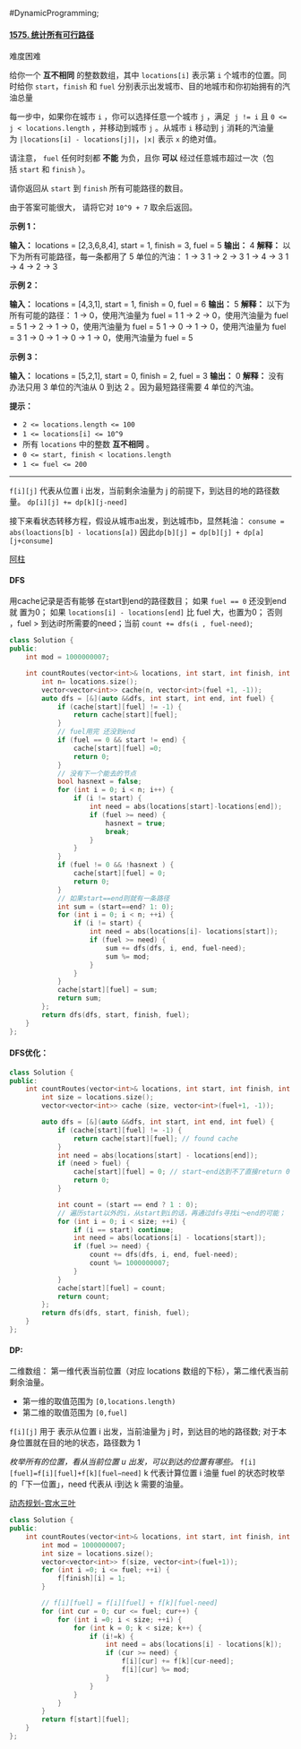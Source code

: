 #DynamicProgramming;
#### [1575. 统计所有可行路径](https://leetcode.cn/problems/count-all-possible-routes/)

难度困难

给你一个 **互不相同** 的整数数组，其中 `locations[i]` 表示第 `i` 个城市的位置。同时给你 `start`，`finish` 和 `fuel` 分别表示出发城市、目的地城市和你初始拥有的汽油总量

每一步中，如果你在城市 `i` ，你可以选择任意一个城市 `j` ，满足  `j != i` 且 `0 <= j < locations.length` ，并移动到城市 `j` 。从城市 `i` 移动到 `j` 消耗的汽油量为 `|locations[i] - locations[j]|`，`|x|` 表示 `x` 的绝对值。

请注意， `fuel` 任何时刻都 **不能** 为负，且你 **可以** 经过任意城市超过一次（包括 `start` 和 `finish` ）。

请你返回从 `start` 到 `finish` 所有可能路径的数目。

由于答案可能很大， 请将它对 `10^9 + 7` 取余后返回。

**示例 1：**

**输入：** locations = [2,3,6,8,4], start = 1, finish = 3, fuel = 5
**输出：** 4
**解释：** 以下为所有可能路径，每一条都用了 5 单位的汽油：
1 -> 3
1 -> 2 -> 3
1 -> 4 -> 3
1 -> 4 -> 2 -> 3

**示例 2：**

**输入：** locations = [4,3,1], start = 1, finish = 0, fuel = 6
**输出：** 5
**解释：** 以下为所有可能的路径：
1 -> 0，使用汽油量为 fuel = 1
1 -> 2 -> 0，使用汽油量为 fuel = 5
1 -> 2 -> 1 -> 0，使用汽油量为 fuel = 5
1 -> 0 -> 1 -> 0，使用汽油量为 fuel = 3
1 -> 0 -> 1 -> 0 -> 1 -> 0，使用汽油量为 fuel = 5

**示例 3：**

**输入：** locations = [5,2,1], start = 0, finish = 2, fuel = 3
**输出：** 0
**解释：** 没有办法只用 3 单位的汽油从 0 到达 2 。因为最短路径需要 4 单位的汽油。

**提示：**

-   `2 <= locations.length <= 100`
-   `1 <= locations[i] <= 10^9`
-   所有 `locations` 中的整数 **互不相同** 。
-   `0 <= start, finish < locations.length`
-   `1 <= fuel <= 200`

---- ----

`f[i][j]` 代表从位置 i 出发，当前剩余油量为 j 的前提下，到达目的地的路径数量。
`dp[i][j] += dp[k][j-need]`

接下来看状态转移方程，假设从城市a出发，到达城市b，显然耗油：
`consume = abs(loactions[b] - locations[a])`
因此`dp[b][j] = dp[b][j] + dp[a][j+consume]`

[阿柱](https://leetcode.cn/problems/count-all-possible-routes/solutions/1386365/dong-tai-gui-hua-by-a-zhu-8o-kfbh/)
#### DFS
用cache记录是否有能够 在start到end的路径数目；
如果 `fuel == 0` 还没到end 就 置为0；
如果 `locations[i] - locations[end]` 比 fuel 大，也置为0；
否则 ，fuel > 到达i时所需要的need；当前 `count += dfs(i , fuel-need)`;
```cpp
class Solution {
public:
    int mod = 1000000007;

    int countRoutes(vector<int>& locations, int start, int finish, int fuel) {
        int n= locations.size();
        vector<vector<int>> cache(n, vector<int>(fuel +1, -1));
        auto dfs = [&](auto &&dfs, int start, int end, int fuel) {
            if (cache[start][fuel] != -1) {
                return cache[start][fuel];
            }
            // fuel用完 还没到end
            if (fuel == 0 && start != end) {
                cache[start][fuel] =0;
                return 0;
            }
            // 没有下一个能去的节点
            bool hasnext = false;
            for (int i = 0; i < n; i++) {
                if (i != start) {
                    int need = abs(locations[start]-locations[end]);
                    if (fuel >= need) {
                        hasnext = true;
                        break;
                    }
                }
            }
            if (fuel != 0 && !hasnext ) {
                cache[start][fuel] = 0;
                return 0;
            }
            // 如果start==end则就有一条路径
            int sum = (start==end? 1: 0);
            for (int i = 0; i < n; ++i) {
                if (i != start) {
                    int need = abs(locations[i]- locations[start]);
                    if (fuel >= need) {
                        sum += dfs(dfs, i, end, fuel-need);
                        sum %= mod;
                    }
                }
            }
            cache[start][fuel] = sum;
            return sum;
        };
        return dfs(dfs, start, finish, fuel);
    }
};
```

#### DFS优化：
```cpp
class Solution {
public:
    int countRoutes(vector<int>& locations, int start, int finish, int fuel) {
        int size = locations.size();
        vector<vector<int>> cache (size, vector<int>(fuel+1, -1));

        auto dfs = [&](auto &&dfs, int start, int end, int fuel) {
            if (cache[start][fuel] != -1) {
                return cache[start][fuel]; // found cache
            }
            int need = abs(locations[start] - locations[end]);
            if (need > fuel) {
                cache[start][fuel] = 0; // start~end达到不了直接return 0
                return 0;
            }

            int count = (start == end ? 1 : 0);
            // 遍历start以外的i，从start到i的话，再通过dfs寻找i～end的可能；
            for (int i = 0; i < size; ++i) {
                if (i == start) continue;
                int need = abs(locations[i] - locations[start]);
                if (fuel >= need) {
                    count += dfs(dfs, i, end, fuel-need);
                    count %= 1000000007;
                }
            }
            cache[start][fuel] = count;
            return count;
        };
        return dfs(dfs, start, finish, fuel);
    }
};
```

#### DP:
二维数组：
第一维代表当前位置（对应 locations 数组的下标），第二维代表当前剩余油量。
- 第一维的取值范围为 `[0,locations.length)`
- 第二维的取值范围为 `[0,fuel]`

`f[i][j]` 用于 表示从位置 i 出发，当前油量为 j 时，到达目的地的路径数;
对于本身位置就在目的地的状态，路径数为 1

_枚举所有的位置，看从当前位置 u 出发，可以到达的位置有哪些。_
`f[i][fuel]=f[i][fuel]+f[k][fuel−need]`
k 代表计算位置 i 油量 fuel 的状态时枚举的「下一位置」，need 代表从 i到达 k 需要的油量。

[动态规划-宫水三叶](https://leetcode.cn/problems/count-all-possible-routes/solutions/665208/dong-tai-gui-hua-lu-jing-wen-ti-ru-he-hu-hg5d/)
```cpp
class Solution {
public:
    int countRoutes(vector<int>& locations, int start, int finish, int fuel) {
        int mod = 1000000007;
        int size = locations.size();
        vector<vector<int>> f(size, vector<int>(fuel+1));
        for (int i =0; i <= fuel; ++i) {
            f[finish][i] = 1;
        }

        // f[i][fuel] = f[i][fuel] + f[k][fuel-need]
        for (int cur = 0; cur <= fuel; cur++) {
            for (int i =0; i < size; ++i) {
                for (int k = 0; k < size; k++) {
                    if (i!=k) {
                        int need = abs(locations[i] - locations[k]);
                        if (cur >= need) {
                            f[i][cur] += f[k][cur-need];
                            f[i][cur] %= mod;
                        }
                    }
                }
            }
        }
        return f[start][fuel];
    }
};
```
